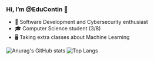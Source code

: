 ### Hi, I’m @EduContin 👋
- 🔭 Software Development and Cybersecurity enthusiast
- 🎓 Computer Science student (3/8)
- 🖥️ Taking extra classes about Machine Learning


![Anurag's GitHub stats](https://github-readme-stats.vercel.app/api?username=EduContin&theme=midnight-purple&show_icons=true)
![Top Langs](https://github-readme-stats.vercel.app/api/top-langs/?username=EduContin&layout=compact&theme=midnight-purple)
